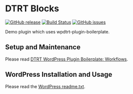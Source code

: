 # DTRT Blocks

[![GitHub release](https://img.shields.io/github/release/dotherightthing/wpdtrt-blocks.svg)](https://github.com/dotherightthing/wpdtrt-blocks/releases) [![Build Status](https://travis-ci.org/dotherightthing/wpdtrt-blocks.svg?branch=master)](https://travis-ci.org/dotherightthing/wpdtrt-blocks) [![GitHub issues](https://img.shields.io/github/issues/dotherightthing/wpdtrt-blocks.svg)](https://github.com/dotherightthing/wpdtrt-blocks/issues)

Demo plugin which uses wpdtrt-plugin-boilerplate.

## Setup and Maintenance

Please read [DTRT WordPress Plugin Boilerplate: Workflows](https://github.com/dotherightthing/wpdtrt-plugin-boilerplate-boilerplate/wiki/Workflows).

## WordPress Installation and Usage

Please read the [WordPress readme.txt](readme.txt).
